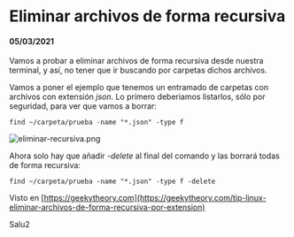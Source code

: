 # Eliminar archivos de forma recursiva

#### 05/03/2021

Vamos a probar a eliminar archivos de forma recursiva desde nuestra terminal, y así, no tener que ir buscando por carpetas dichos archivos.

Vamos a poner el ejemplo que tenemos un entramado de carpetas con archivos con extensión *json*. Lo primero deberiamos listarlos, sólo por seguridad, para ver que vamos a borrar:

```
find ~/carpeta/prueba -name "*.json" -type f
```

![eliminar-recursiva.png]((https://clonbg.netlify.app/eliminar-recursiva/eliminar-recursiva.png)
)



Ahora solo hay que añadir *-delete* al final del comando y las borrará todas de forma recursiva:

```
find ~/carpeta/prueba -name "*.json" -type f -delete
```

Visto en [https://geekytheory.com](https://geekytheory.com/tip-linux-eliminar-archivos-de-forma-recursiva-por-extension)

Salu2
